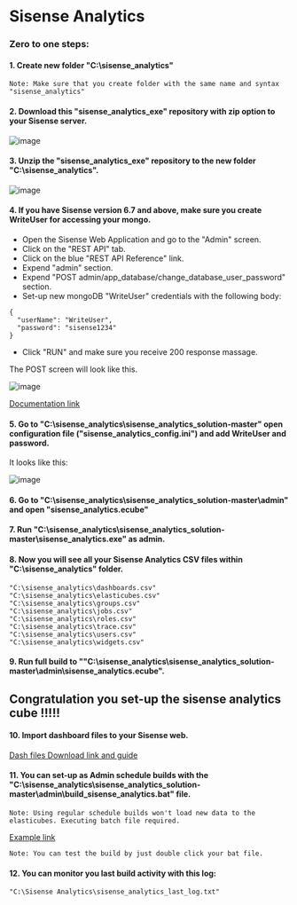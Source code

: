 # Sisense Analytics


### Zero to one steps:

#### 1. Create new folder "C:\sisense_analytics"
```
Note: Make sure that you create folder with the same name and syntax "sisense_analytics"
```

#### 2. Download this "sisense_analytics_exe" repository with zip option to your Sisense server.

![image](https://user-images.githubusercontent.com/7319365/32697769-bd4213dc-c7a0-11e7-8c78-a0a2b24bdddb.png)

#### 3. Unzip the "sisense_analytics_exe" repository to the new folder "C:\sisense_analytics".

![image](https://user-images.githubusercontent.com/7319365/32697719-86d809ce-c79f-11e7-803d-c6dd7bacb259.png)

#### 4. If you have Sisense version 6.7 and above, make sure you create WriteUser for accessing your mongo.

* Open the Sisense Web Application and go to the "Admin" screen.
* Click on the "REST API" tab.
* Click on the blue "REST API Reference" link.
* Expend "admin" section.
* Expend "POST admin/app_database/change_database_user_password" section.
* Set-up new  mongoDB "WriteUser" credentials with the following body:
```
{
  "userName": "WriteUser",
  "password": "sisense1234"
}
```

* Click "RUN" and make sure you receive 200 response massage.

The POST screen will look like this.

![image](https://user-images.githubusercontent.com/7319365/34046233-0829819a-e1b5-11e7-8b06-9500bfbd94e5.png)

[Documentation link](https://documentation.sisense.com/accessing-sisense-application-database)


#### 5. Go to "C:\sisense_analytics\sisense_analytics_solution-master" open configuration file ("sisense_analytics_config.ini") and add WriteUser and password.

It looks like this:

![image](https://user-images.githubusercontent.com/7319365/32697741-fc52c752-c79f-11e7-8580-98094a47e9f4.png)


#### 6. Go to "C:\sisense_analytics\sisense_analytics_solution-master\admin" and open "sisense_analytics.ecube"

#### 7. Run "C:\sisense_analytics\sisense_analytics_solution-master\sisense_analytics.exe" as admin.

#### 8. Now you will see all your Sisense Analytics CSV files within "C:\sisense_analytics" folder.

```
"C:\sisense_analytics\dashboards.csv"
"C:\sisense_analytics\elasticubes.csv"
"C:\sisense_analytics\groups.csv"
"C:\sisense_analytics\jobs.csv"
"C:\sisense_analytics\roles.csv"
"C:\sisense_analytics\trace.csv"
"C:\sisense_analytics\users.csv"
"C:\sisense_analytics\widgets.csv"
```

#### 9. Run full build to ""C:\sisense_analytics\sisense_analytics_solution-master\admin\sisense_analytics.ecube".

## Congratulation you set-up the sisense analytics cube !!!!!

#### 10. Import dashboard files to your Sisense web. 

[Dash  files Download link and guide](https://github.com/dankush/sisense_analytics_solution/releases/tag/0.1)

#### 11. You can set-up as Admin schedule builds with the "C:\sisense_analytics\sisense_analytics_solution-master\admin\build_sisense_analytics.bat" file.

```
Note: Using regular schedule builds won't load new data to the elasticubes. Executing batch file required.
```

[Example link](https://support.sisense.com/hc/en-us/articles/230646488-Schedule-sequential-ElastiCube-builds-using-windows-task-scheduler)

```
Note: You can test the build by just double click your bat file.
```

#### 12. You can monitor you last build activity with this log:

```
"C:\Sisense Analytics\sisense_analytics_last_log.txt"
```



